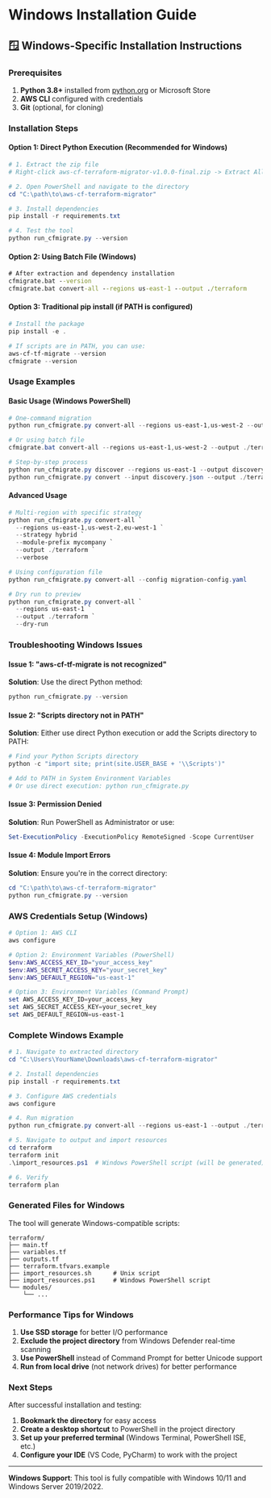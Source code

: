 # Windows Installation Guide

## 🪟 Windows-Specific Installation Instructions

### Prerequisites

1. **Python 3.8+** installed from [python.org](https://www.python.org/downloads/) or Microsoft Store
2. **AWS CLI** configured with credentials
3. **Git** (optional, for cloning)

### Installation Steps

#### Option 1: Direct Python Execution (Recommended for Windows)

```powershell
# 1. Extract the zip file
# Right-click aws-cf-terraform-migrator-v1.0.0-final.zip -> Extract All

# 2. Open PowerShell and navigate to the directory
cd "C:\path\to\aws-cf-terraform-migrator"

# 3. Install dependencies
pip install -r requirements.txt

# 4. Test the tool
python run_cfmigrate.py --version
```

#### Option 2: Using Batch File (Windows)

```cmd
# After extraction and dependency installation
cfmigrate.bat --version
cfmigrate.bat convert-all --regions us-east-1 --output ./terraform
```

#### Option 3: Traditional pip install (if PATH is configured)

```powershell
# Install the package
pip install -e .

# If scripts are in PATH, you can use:
aws-cf-tf-migrate --version
cfmigrate --version
```

### Usage Examples

#### Basic Usage (Windows PowerShell)

```powershell
# One-command migration
python run_cfmigrate.py convert-all --regions us-east-1,us-west-2 --output ./terraform

# Or using batch file
cfmigrate.bat convert-all --regions us-east-1,us-west-2 --output ./terraform

# Step-by-step process
python run_cfmigrate.py discover --regions us-east-1 --output discovery.json
python run_cfmigrate.py convert --input discovery.json --output ./terraform
```

#### Advanced Usage

```powershell
# Multi-region with specific strategy
python run_cfmigrate.py convert-all `
  --regions us-east-1,us-west-2,eu-west-1 `
  --strategy hybrid `
  --module-prefix mycompany `
  --output ./terraform `
  --verbose

# Using configuration file
python run_cfmigrate.py convert-all --config migration-config.yaml

# Dry run to preview
python run_cfmigrate.py convert-all `
  --regions us-east-1 `
  --output ./terraform `
  --dry-run
```

### Troubleshooting Windows Issues

#### Issue 1: "aws-cf-tf-migrate is not recognized"

**Solution**: Use the direct Python method:
```powershell
python run_cfmigrate.py --version
```

#### Issue 2: "Scripts directory not in PATH"

**Solution**: Either use direct Python execution or add the Scripts directory to PATH:
```powershell
# Find your Python Scripts directory
python -c "import site; print(site.USER_BASE + '\\Scripts')"

# Add to PATH in System Environment Variables
# Or use direct execution: python run_cfmigrate.py
```

#### Issue 3: Permission Denied

**Solution**: Run PowerShell as Administrator or use:
```powershell
Set-ExecutionPolicy -ExecutionPolicy RemoteSigned -Scope CurrentUser
```

#### Issue 4: Module Import Errors

**Solution**: Ensure you're in the correct directory:
```powershell
cd "C:\path\to\aws-cf-terraform-migrator"
python run_cfmigrate.py --version
```

### AWS Credentials Setup (Windows)

```powershell
# Option 1: AWS CLI
aws configure

# Option 2: Environment Variables (PowerShell)
$env:AWS_ACCESS_KEY_ID="your_access_key"
$env:AWS_SECRET_ACCESS_KEY="your_secret_key"
$env:AWS_DEFAULT_REGION="us-east-1"

# Option 3: Environment Variables (Command Prompt)
set AWS_ACCESS_KEY_ID=your_access_key
set AWS_SECRET_ACCESS_KEY=your_secret_key
set AWS_DEFAULT_REGION=us-east-1
```

### Complete Windows Example

```powershell
# 1. Navigate to extracted directory
cd "C:\Users\YourName\Downloads\aws-cf-terraform-migrator"

# 2. Install dependencies
pip install -r requirements.txt

# 3. Configure AWS credentials
aws configure

# 4. Run migration
python run_cfmigrate.py convert-all --regions us-east-1 --output ./terraform

# 5. Navigate to output and import resources
cd terraform
terraform init
.\import_resources.ps1  # Windows PowerShell script (will be generated)

# 6. Verify
terraform plan
```

### Generated Files for Windows

The tool will generate Windows-compatible scripts:

```
terraform/
├── main.tf
├── variables.tf
├── outputs.tf
├── terraform.tfvars.example
├── import_resources.sh      # Unix script
├── import_resources.ps1     # Windows PowerShell script
└── modules/
    └── ...
```

### Performance Tips for Windows

1. **Use SSD storage** for better I/O performance
2. **Exclude the project directory** from Windows Defender real-time scanning
3. **Use PowerShell** instead of Command Prompt for better Unicode support
4. **Run from local drive** (not network drives) for better performance

### Next Steps

After successful installation and testing:

1. **Bookmark the directory** for easy access
2. **Create a desktop shortcut** to PowerShell in the project directory
3. **Set up your preferred terminal** (Windows Terminal, PowerShell ISE, etc.)
4. **Configure your IDE** (VS Code, PyCharm) to work with the project

---

**Windows Support**: This tool is fully compatible with Windows 10/11 and Windows Server 2019/2022.

